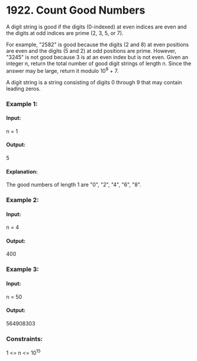 # 1922. Count Good Numbers
A digit string is good if the digits (0-indexed) at even indices are even and the digits at odd indices are prime (2, 3, 5, or 7).

For example, "2582" is good because the digits (2 and 8) at even positions are even and the digits (5 and 2) at odd positions are prime. However, "3245" is not good because 3 is at an even index but is not even.
Given an integer n, return the total number of good digit strings of length n. Since the answer may be large, return it modulo $`10^9`$ + 7.

A digit string is a string consisting of digits 0 through 9 that may contain leading zeros.

### Example 1:
#### Input:
n = 1
#### Output:
5
#### Explanation:
The good numbers of length 1 are "0", "2", "4", "6", "8".

### Example 2:
#### Input:
n = 4
#### Output:
400

### Example 3:
#### Input:
n = 50
#### Output:
564908303
 
### Constraints:
1 <= n <= $`10^15`$
